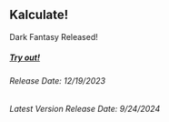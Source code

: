 ## Kalculate!
Dark Fantasy Released!
##### [Try out!](https://iamavaz.github.io/Kalculate/)
###### Release Date: 12/19/2023
###### Latest Version Release Date: 9/24/2024
